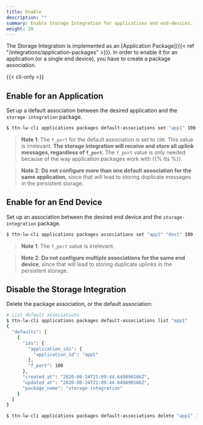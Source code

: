 ```yaml
---
title: Enable
description: ""
summary: Enable Storage Integration for applications and end-devices.
weight: 20
---
```


The Storage Integration is implemented as an [Application Package]({{< ref "/integrations/application-packages" >}}). In order to enable it for an application (or a single end device), you have to create a package association.

{{< cli-only >}}

## Enable for an Application

Set up a default association between the desired application and the `storage-integration` package.

```bash
$ ttn-lw-cli applications packages default-associations set "app1" 100 --package-name storage-integration
```

> **Note 1**: The `f_port` for the default association is set to `100`. This value is irrelevant. **The storage integration will receive and store all uplink messages, regardless of `f_port`**. The `f_port` value is only needed because of the way application packages work with {{% tts %}}.

> **Note 2**: **Do not configure more than one default association for the same application**, since that will lead to storing duplicate messages in the persistent storage.

## Enable for an End Device

Set up an association between the desired end device and the `storage-integration` package.

```bash
$ ttn-lw-cli applications packages associations set "app1" "dev1" 100 --package-name storage-integration
```

> **Note 1**: The `f_port` value is irrelevant.

> **Note 2**: **Do not configure multiple associations for the same end device**, since that will lead to storing duplicate uplinks in the persistent storage.

## Disable the Storage Integration

Delete the package association, or the default association:

```bash
# List default associations
$ ttn-lw-cli applications packages default-associations list "app1"
{
  "defaults": [
    {
      "ids": {
        "application_ids": {
          "application_id": "app1"
        },
        "f_port": 100
      },
      "created_at": "2020-08-24T21:09:44.649890166Z",
      "updated_at": "2020-08-24T21:09:44.649890166Z",
      "package_name": "storage-integration"
    }
  ]
}
```

```bash
$ ttn-lw-cli applications packages default-associations delete "app1" 100
```
